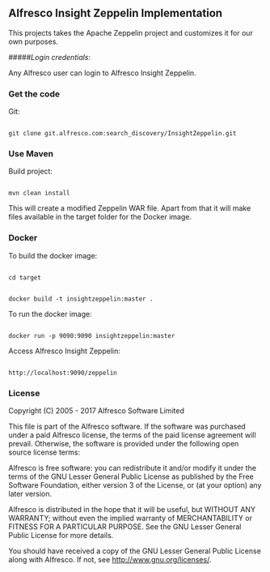 ## Alfresco Insight Zeppelin Implementation

This projects takes the Apache Zeppelin project and customizes it for our own purposes.

#####*Login credentials:*

Any Alfresco user can login to Alfresco Insight Zeppelin.

### Get the code
Git:

<code>
git clone git.alfresco.com:search_discovery/InsightZeppelin.git
</code>

### Use Maven
Build project:

<code>
mvn clean install
</code>

This will create a modified Zeppelin WAR file. Apart from that it will make files available in the target folder for the Docker image.

### Docker
To build the docker image:

<code>
cd target

docker build -t insightzeppelin:master .
</code>

To run the docker image:

<code>
docker run -p 9090:9090 insightzeppelin:master
</code>

Access Alfresco Insight Zeppelin:

<code>
http://localhost:9090/zeppelin
</code>

### License
Copyright (C) 2005 - 2017 Alfresco Software Limited

This file is part of the Alfresco software.
If the software was purchased under a paid Alfresco license, the terms of
the paid license agreement will prevail.  Otherwise, the software is
provided under the following open source license terms:

Alfresco is free software: you can redistribute it and/or modify
it under the terms of the GNU Lesser General Public License as published by
the Free Software Foundation, either version 3 of the License, or
(at your option) any later version.

Alfresco is distributed in the hope that it will be useful,
but WITHOUT ANY WARRANTY; without even the implied warranty of
MERCHANTABILITY or FITNESS FOR A PARTICULAR PURPOSE.  See the
GNU Lesser General Public License for more details.

You should have received a copy of the GNU Lesser General Public License
along with Alfresco. If not, see <http://www.gnu.org/licenses/>.
